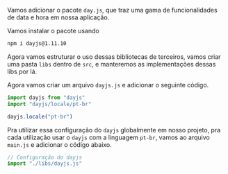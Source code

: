 
Vamos adicionar o pacote `day.js`, que traz uma gama de funcionalidades de data e hora em nossa aplicação.

Vamos instalar o pacote usando

```bash
npm i dayjs@1.11.10
```


Agora vamos estruturar o uso dessas bibliotecas de terceiros, vamos criar uma pasta `libs` dentro de `src`, e manteremos as implementações dessas libs por lá.

Agora vamos criar um arquivo `dayjs.js` e adicionar o seguinte código.

```js
import dayjs from "dayjs"
import "dayjs/locale/pt-br"

dayjs.locale("pt-br")
```


Pra utilizar essa configuração do `dayjs` globalmente em nosso projeto, pra cada utilização usar o `dayjs` com a linguagem `pt-br`, vamos ao arquivo `main.js` e adicionar o código abaixo.

```js
// Configuração do dayjs
import "./libs/dayjs.js"
```
